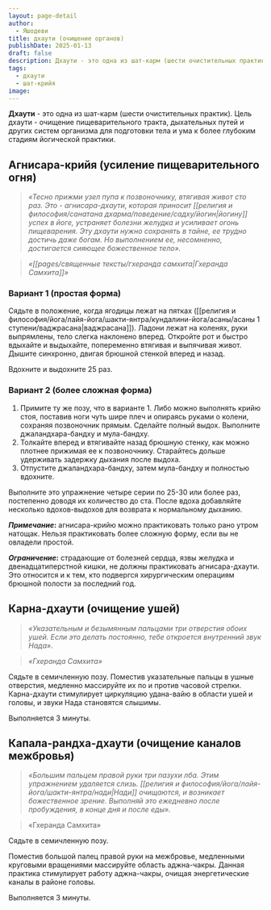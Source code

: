 ```yaml
---
layout: page-detail
author:
  - Яшодеви
title: дхаути (очищение органов)
publishDate: 2025-01-13
draft: false
description: Дхаути - это одна из шат-карм (шести очистительных практик). Цель дхаути - очищение пищеварительного тракта, дыхательных путей и других систем организма для подготовки тела и ума к более глубоким стадиям йогической практики.
tags:
  - дхаути
  - шат-крийя
image:
---
```

**Дхаути** - это одна из шат-карм (шести очистительных практик). Цель дхаути - очищение пищеварительного тракта, дыхательных путей и других систем организма для подготовки тела и ума к более глубоким стадиям йогической практики.
## Агнисара-крийя (усиление пищеварительного огня) 
>*«Тесно прижми узел пупа к позвоночнику, втягивая живот сто раз. Это - агнисара-дхаути, которая приносит [[религия и философия/санатана дхарма/поведение/садху/йогин|йогину]] успех в йоге, устраняет болезни желудка и усиливает огонь пищеварения.*
>*Эту дхаути нужно сохранять в тайне, ее трудно достичь даже богам. Но выполнением ее, несомненно, достигается сияющее божественное тело».*
 
>*«[[pages/священные тексты/гхеранда самхита|Гхеранда Самхита]]»*

### Вариант 1 (простая форма) 
Сядьте в положение, когда ягодицы лежат на пятках ([[религия и философия/йога/лайя-йога/шакти-янтра/кундалини-йога/асаны/асаны 1 ступени/ваджрасана|ваджрасана]]). Ладони лежат на коленях, руки выпрямлены, тело слегка наклонено вперед. Откройте рот и быстро вдыхайте и выдыхайте, попеременно втягивая и выпячивая живот. Дышите синхронно, двигая брюшной стенкой вперед и назад. 

Вдохните и выдохните 25 раз. 

### Вариант 2 (более сложная форма) 
1. Примите ту же позу, что в варианте 1. Либо можно выполнять крийю стоя, поставив ноги чуть шире плеч и опираясь руками о колени, сохраняя позвоночник прямым. Сделайте полный выдох. Выполните джаландхара-бандху и мула-бандху.
2. Толкайте вперед и втягивайте назад брюшную стенку, как можно плотнее прижимая ее к позвоночнику. Старайтесь дольше удерживать задержку дыхания после выдоха.
3. Отпустите джаландхара-бандху, затем мула-бандху и полностью вдохните. 

Выполните это упражнение четыре серии по 25-30 или более раз, постепенно доводя их количество до ста. После вдоха добавляйте несколько вдохов-выдохов для возврата к нормальному дыханию. 

**_Примечание_:** агнисара-крийю можно практиковать только рано утром натощак. Нельзя практиковать более сложную форму, если вы не овладели простой. 

**_Ограничение_:** страдающие от болезней сердца, язвы желудка и двенадцатиперстной кишки, не должны практиковать агнисара-дхаути. Это относится и к тем, кто подвергся хирургическим операциям брюшной полости за последний год.

## Карна-дхаути (очищение ушей) 
>*«Указательным и безымянным пальцами три отверстия обоих ушей. Если это делать постоянно, тебе откроется внутренний звук Нада».*
 
>*«Гхеранда Самхита»*

Сядьте в семичленную позу. Поместив указательные пальцы в ушные отверстия, медленно массируйте их по и против часовой стрелки. Карна-дхаути стимулирует циркуляцию удана-вайю в области ушей и головы, и звуки Нада становятся слышимы. 

Выполняется 3 минуты. 

## Капала-рандха-дхаути (очищение каналов межбровья) 
>*«Большим пальцем правой руки три пазухи лба. Этим упражнением удаляется слизь. [[религия и философия/йога/лайя-йога/шакти-янтра/нади|Нади]] очищаются, и возникает божественное зрение. Выполняй это ежедневно после пробуждения, в конце дня и после еды».*
 
>«Гхеранда Самхита»

Сядьте в семичленную позу. 

Поместив большой палец правой руки на межбровье, медленными круговыми вращениями массируйте область аджна-чакры. Данная практика стимулирует работу аджна-чакры, очищая энергетические каналы в районе головы. 

Выполняется 3 минуты.